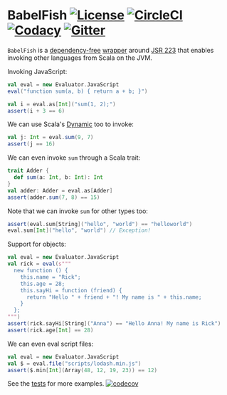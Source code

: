 # BabelFish [![License][licenseImg]][licenseLink] [![CircleCI][circleCiImg]][circleCiLink] [![Codacy][codacyImg]][codacyLink] [![Gitter][gitterImg]][gitterLink]

`BabelFish` is a [dependency-free](build.sbt) [wrapper](src/main/scala/com/github/pathikrit/babelfish/Evaluator.scala) 
around [JSR 223](https://www.jcp.org/en/jsr/detail?id=223) that enables invoking other languages from Scala on the JVM.

Invoking JavaScript:
```scala
val eval = new Evaluator.JavaScript
eval("function sum(a, b) { return a + b; }")

val i = eval.as[Int]("sum(1, 2);")
assert(i + 3 == 6)
```

We can use Scala's [Dynamic](http://www.scala-lang.org/files/archive/nightly/2.12.x/api/2.12.x/scala/Dynamic.html) too to invoke:
```scala
val j: Int = eval.sum(9, 7)
assert(j == 16)
```

We can even invoke `sum` through a Scala trait:
```scala
trait Adder {
  def sum(a: Int, b: Int): Int
}
val adder: Adder = eval.as[Adder]
assert(adder.sum(7, 8) == 15)
```

Note that we can invoke `sum` for other types too:
```scala
assert(eval.sum[String]("hello", "world") == "helloworld")
eval.sum[Int]("hello", "world") // Exception!
```

Support for objects:
```scala
val eval = new Evaluator.JavaScript
val rick = eval(s"""
  new function () {
    this.name = "Rick";
    this.age = 28;
    this.sayHi = function (friend) {
      return "Hello " + friend + "! My name is " + this.name;
    }
  };
""")
assert(rick.sayHi[String]("Anna") == "Hello Anna! My name is Rick")
assert(rick.age[Int] == 28)
```

We can even eval script files:
```scala
val eval = new Evaluator.JavaScript
val $ = eval.file("scripts/lodash.min.js")
assert($.min[Int](Array(48, 12, 19, 23)) == 12)
```

See the [tests](src/test/scala/com/github/pathikrit/babelfish/BabelFishSpec.scala) for more examples. [![codecov][codecovImg]][codecovLink]

[licenseImg]: https://img.shields.io/github/license/pathikrit/BabelFish.svg
[licenseImg2]: https://img.shields.io/:license-mit-blue.svg
[licenseLink]: LICENSE

[circleCiImg]: https://img.shields.io/circleci/project/pathikrit/BabelFish/master.svg
[circleCiImg2]: https://circleci.com/gh/pathikrit/BabelFish/tree/master.svg
[circleCiLink]: https://circleci.com/gh/pathikrit/BabelFish

[codecovImg]: https://img.shields.io/codecov/c/github/pathikrit/BabelFish/master.svg
[codecovImg2]: https://codecov.io/github/pathikrit/BabelFish/coverage.svg?branch=master
[codecovLink]: http://codecov.io/github/pathikrit/BabelFish?branch=master

[versionEyeImg2]: https://img.shields.io/versioneye/d/pathikrit/BabelFish.svg
[versionEyeImg]: https://www.versioneye.com/user/projects/55f5e7de3ed894001e0003b1/badge.svg
[versionEyeLink]: https://www.versioneye.com/user/projects/55f5e7de3ed894001e0003b1

[codacyImg]: https://img.shields.io/codacy/014bfb25162b469bb0538cca7b4ec18d.svg
[codacyImg2]: https://api.codacy.com/project/badge/grade/014bfb25162b469bb0538cca7b4ec18d
[codacyLink]: https://www.codacy.com/app/pathikrit/BabelFish/dashboard

[mavenImg]: https://img.shields.io/maven-central/v/com.github.pathikrit/BabelFish_2.11.svg
[mavenImg2]: https://maven-badges.herokuapp.com/maven-central/com.github.pathikrit/BabelFish_2.11/badge.svg
[mavenLink]: http://search.maven.org/#search%7Cga%7C1%7CBabelFish

[gitterImg]: https://img.shields.io/gitter/room/pathikrit/BabelFish.svg
[gitterImg2]: https://badges.gitter.im/Join%20Chat.svg
[gitterLink]: https://gitter.im/pathikrit/BabelFish

